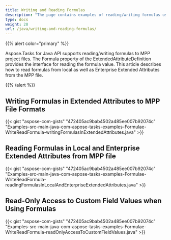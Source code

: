 ```yaml
---
title: Writing and Reading Formulas
description: "The page contains examples of reading/writing formulas used by Aspose.Tasks for Java library for calculations."
type: docs
weight: 20
url: /java/writing-and-reading-formulas/
---
```


{{% alert color="primary" %}}

Aspose.Tasks for Java API supports reading/writing formulas to MPP project files. The Formula property of the ExtendedAttributeDefinition provides the interface for reading the formula value. This article describes how to read formulas from local as well as Enterprise Extended Attributes from the MPP file.

{{% /alert %}}

## **Writing Formulas in Extended Attributes to MPP File Formats**

{{< gist "aspose-com-gists" "472405ac9bab4502a485ee007b92074c" "Examples-src-main-java-com-aspose-tasks-examples-Formulae-WriteReadFormula-writingFormulasInExtendedAttributes.java" >}}

## **Reading Formulas in Local and Enterprise Extended Attributes from MPP file**

{{< gist "aspose-com-gists" "472405ac9bab4502a485ee007b92074c" "Examples-src-main-java-com-aspose-tasks-examples-Formulae-WriteReadFormula-readingFormulasInLocalAndEnterpriseExtendedAttributes.java" >}}

## **Read-Only Access to Custom Field Values when Using Formulas**
{{< gist "aspose-com-gists" "472405ac9bab4502a485ee007b92074c" "Examples-src-main-java-com-aspose-tasks-examples-Formulae-WriteReadFormula-readOnlyAccessToCustomFieldValues.java" >}}
